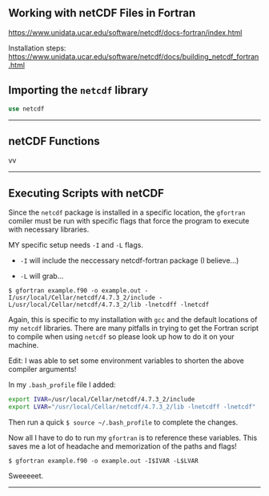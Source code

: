 ## Working with netCDF Files in Fortran

https://www.unidata.ucar.edu/software/netcdf/docs-fortran/index.html

Installation steps: https://www.unidata.ucar.edu/software/netcdf/docs/building_netcdf_fortran.html

## Importing the ```netcdf``` library

```fortran
use netcdf
```
---

## netCDF Functions

vv

---

## Executing Scripts with netCDF

Since the ```netcdf``` package is installed in a specific location, the ```gfortran``` comiler must be run with specific flags that force the program to execute with necessary libraries. 

MY specific setup needs ```-I``` and ```-L``` flags.

* ```-I``` will include the neccessary netcdf-fortran package (I believe...)

* ```-L``` will grab...

```shell
$ gfortran example.f90 -o example.out -I/usr/local/Cellar/netcdf/4.7.3_2/include -L/usr/local/Cellar/netcdf/4.7.3_2/lib -lnetcdff -lnetcdf
```
Again, this is specific to my installation with ```gcc``` and the default locations of my ```netcdf``` libraries. There are many pitfalls in trying to get the Fortran script to compile when using ```netcdf``` so please look up how to do it on your machine.

Edit: I was able to set some environment variables to shorten the above compiler arguments!

In my ```.bash_profile``` file I added:

```bash
export IVAR=/usr/local/Cellar/netcdf/4.7.3_2/include
export LVAR="/usr/local/Cellar/netcdf/4.7.3_2/lib -lnetcdff -lnetcdf"
```
Then run a quick ```$ source ~/.bash_profile``` to complete the changes.

Now all I have to do to run my ```gfortran``` is to reference these variables. This saves me a lot of headache and memorization of the paths and flags!

```shell
$ gfortran example.f90 -o example.out -I$IVAR -L$LVAR
```

Sweeeeet.

---
